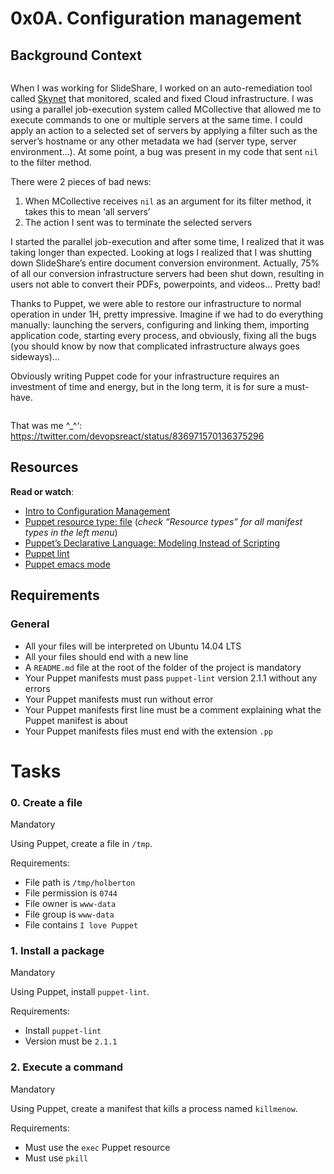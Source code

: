 # 0x0A. Configuration management
<div class="gap" id="project-description">
  <h2>Background Context</h2>

<p><a href="https://youtu.be/ogYLFyp68cI" target="_blank"><img src="https://holbertonintranet.s3.amazonaws.com/uploads/medias/2019/6/6a0a8024f2b1c47a9d1e.png?X-Amz-Algorithm=AWS4-HMAC-SHA256&X-Amz-Credential=AKIARDDGGGOUWMNL5ANN%2F20210813%2Fus-east-1%2Fs3%2Faws4_request&X-Amz-Date=20210813T202541Z&X-Amz-Expires=86400&X-Amz-SignedHeaders=host&X-Amz-Signature=df12293a15713d9aca601a88cb0a0b3e89e51b48d6f5aa4fe2b5cdd0c5fc2052" alt="" style="" /></a></p>

<p>When I was working for SlideShare, I worked on an auto-remediation tool called <a href="/rltoken/ftFvBjxNPLoWcF9eHaK8yw" title="Skynet" target="_blank">Skynet</a> that monitored, scaled and fixed Cloud infrastructure. I was using a parallel job-execution system called MCollective that allowed me to execute commands to one or multiple servers at the same time. I could apply an action to a selected set of servers by applying a filter such as the server&rsquo;s hostname or any other metadata we had (server type, server environment&hellip;). At some point, a bug was present in my code that sent <code>nil</code> to the filter method. </p>

<p>There were 2 pieces of bad news:</p>

<ol>
<li>When MCollective receives <code>nil</code> as an argument for its filter method, it takes this to mean &lsquo;all servers&rsquo;</li>
<li>The action I sent was to terminate the selected servers</li>
</ol>

<p>I started the parallel job-execution and after some time, I realized that it was taking longer than expected. Looking at logs I realized that I was shutting down SlideShare&rsquo;s entire document conversion environment. Actually, 75% of all our conversion infrastructure servers had been shut down, resulting in users not able to convert their PDFs, powerpoints, and videos&hellip; Pretty bad!</p>

<p>Thanks to Puppet, we were able to restore our infrastructure to normal operation in under 1H, pretty impressive. Imagine if we had to do everything manually: launching the servers, configuring and linking them, importing application code, starting every process, and obviously, fixing all the bugs (you should know by now that complicated infrastructure always goes sideways)&hellip;</p>

<p>Obviously writing Puppet code for your infrastructure requires an investment of time and energy, but in the long term, it is for sure a must-have.</p>

<p><img src="https://s3.amazonaws.com/intranet-projects-files/holbertonschool-sysadmin_devops/292/4i8il3B.gif" alt="" style="" /></p>

<p>That was me ^_^&lsquo;: <a href="/rltoken/uHU1llO2UZXg8_funEgpJA" title="https://twitter.com/devopsreact/status/836971570136375296" target="_blank">https://twitter.com/devopsreact/status/836971570136375296</a></p>

<h2>Resources</h2>

<p><strong>Read or watch</strong>:</p>

<ul>
<li><a href="/rltoken/r-NmkYO8bxIKp2qEx2ZjKQ" title="Intro to Configuration Management" target="_blank">Intro to Configuration Management</a> </li>
<li><a href="/rltoken/fuhnsI9_1_F4GrHwGT3GxA" title="Puppet resource type: file" target="_blank">Puppet resource type: file</a> (<em>check &ldquo;Resource types&rdquo; for all manifest types in the left menu</em>)</li>
<li><a href="/rltoken/Fqmb5rnChQgYAypvKoTxAQ" title="Puppet&#39;s Declarative Language: Modeling Instead of Scripting" target="_blank">Puppet&rsquo;s Declarative Language: Modeling Instead of Scripting</a></li>
<li><a href="/rltoken/oezu0m_hJ8nEVA6a9o17Tw" title="Puppet lint" target="_blank">Puppet lint</a> </li>
<li><a href="/rltoken/N70cVw8mG3707He-OxjP1w" title="Puppet emacs mode" target="_blank">Puppet emacs mode</a> </li>
</ul>

<h2>Requirements</h2>

<h3>General</h3>

<ul>
<li>All your files will be interpreted on Ubuntu 14.04 LTS</li>
<li>All your files should end with a new line</li>
<li>A <code>README.md</code> file at the root of the folder of the project is mandatory</li>
<li>Your Puppet manifests must pass <code>puppet-lint</code> version 2.1.1 without any errors</li>
<li>Your Puppet manifests must run without error</li>
<li>Your Puppet manifests first line must be a comment explaining what the Puppet manifest is about</li>
<li>Your Puppet manifests files must end with the extension <code>.pp</code> </li>
</ul>

# Tasks
<h3 class="panel-title">
      0. Create a file
    </h3>

<div>
        <span class="label label-info">
          Mandatory
        </span>
    </div>
  </div>

  <div class="panel-body">
    <span id="user_id" data-id="2867"></span>

<p>Using Puppet, create a file in <code>/tmp</code>.</p>
<p>Requirements:</p>

<ul>
<li>File path is <code>/tmp/holberton</code></li>
<li>File permission is <code>0744</code></li>
<li>File owner is <code>www-data</code></li>
<li>File group is <code>www-data</code></li>
<li>File contains <code>I love Puppet</code></li>
</ul>
<h3 class="panel-title">
      1. Install a package
    </h3>

<div>
        <span class="label label-info">
          Mandatory
        </span>
    </div>
  </div>

  <div class="panel-body">
    <span id="user_id" data-id="2867"></span>

<p>Using Puppet, install <code>puppet-lint</code>.</p>

<p>Requirements:</p>

<ul>
<li>Install <code>puppet-lint</code></li>
<li>Version must be <code>2.1.1</code></li>
</ul>
    <h3 class="panel-title">
      2. Execute a command
    </h3>

<div>
        <span class="label label-info">
          Mandatory
        </span>
    </div>
  </div>

  <div class="panel-body">
    <span id="user_id" data-id="2867"></span>

<p>Using Puppet, create a manifest that kills a process named <code>killmenow</code>.</p>

<p>Requirements:</p>

<ul>
<li>Must use the <code>exec</code> Puppet resource</li>
<li>Must use <code>pkill</code> </li>
</ul>
